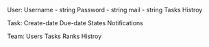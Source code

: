 User:
	Username - string
	Password - string
	mail - string
	Tasks
	Histroy


Task:
	Create-date
	Due-date
	States
	Notifications

Team:
	Users
	Tasks
	Ranks
	Histroy

